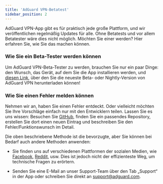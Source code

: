 ```yaml
---
title: 'AdGuard VPN-Betatest'
sidebar_position: 2
---
```


AdGuard VPN-App gibt es für praktisch jede große Plattform, und wir veröffentlichen regelmäßig Updates für alle. Ohne Betatests und vor allem Betatester wäre dies nicht möglich. Möchten Sie einer werden? Hier erfahren Sie, wie Sie das machen können.

### Wie Sie ein Beta-Tester werden können

Um AdGuard VPN-Beta-Tester zu werden, brauchen Sie nur ein paar Dinge: den Wunsch, das Gerät, auf dem Sie die App installieren werden, und [diesen Link](https://adguard-vpn.com/en/beta.html), über den Sie die neueste Beta- oder Nightly-Version von AdGuard VPN herunterladen können!

### Wie Sie einen Fehler melden können

Nehmen wir an, haben Sie einen Fehler entdeckt. Oder vielleicht möchten Sie Ihre Vorschläge einfach nur mit den Entwicklern teilen. Lassen Sie es uns wissen: Besuchen Sie [GitHub](https://github.com/AdguardTeam/), finden Sie ein passendes Repository, erstellen Sie dort einen neuen Eintrag und beschreiben Sie den Fehler/Funktionswunsch im Detail.

Die oben beschriebene Methode ist die bevorzugte, aber Sie können bei Bedarf auch andere Methoden anwenden:

- Sie finden uns auf verschiedenen Plattformen der sozialen Medien, wie [Facebook](https://www.facebook.com/AdguardEn/), [Reddit](https://www.reddit.com/r/Adguard/), usw. Dies ist jedoch nicht der effizienteste Weg, um technische Fragen zu erörtern.

- Senden Sie eine E-Mail an unser Support-Team über den Tab „Support“ in der App oder schreiben Sie direkt an [support@adguard.com](mailto:support@adguard.com).
